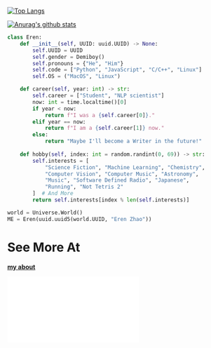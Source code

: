 [![Top Langs](https://github-readme-stats.vercel.app/api/top-langs/?username=zhaochenyang20&layout=compact)](https://github.com/Christmas/github-readme-stats)

[![Anurag's github stats](https://github-readme-stats.vercel.app/api?username=zhaochenyang20)](https://github.com/anuraghazra/github-readme-stats)

```python
class Eren:
    def __init__(self, UUID: uuid.UUID) -> None:
        self.UUID = UUID
        self.gender = Demiboy()
        self.pronouns = {"He", "Him"}
        self.code = ["Python", "JavaScript", "C/C++", "Linux"]
        self.OS = ("MacOS", "Linux")

    def career(self, year: int) -> str:
        self.career = ["Student", "NLP scientist"]
        now: int = time.localtime()[0]
        if year < now:
            return f"I was a {self.career[0]}."
        elif year == now:
            return f"I am a {self.career[1]} now."
        else:
            return "Maybe I'll become a Writer in the future!"
    
    def hobby(self, index: int = random.randint(0, 69)) -> str:
        self.interests = [
            "Science Fiction", "Machine Learning", "Chemistry",
            "Computer Vision", "Computer Music", "Astronomy",
            "Music", "Software Defined Radio", "Japanese",
            "Running", "Not Tetris 2"
        ]  # And More
        return self.interests[index % len(self.interests)]

world = Universe.World()
ME = Eren(uuid.uuid5(world.UUID, "Eren Zhao"))
```

# See More At
**[my about](https://zhaochenyang20.github.io/about/)**

<iframe src="//player.bilibili.com/player.html?aid=389264393&bvid=BV1ad4y127j5&cid=868723921&page=1" scrolling="no" border="0" frameborder="no" framespacing="0" allowfullscreen="true"> </iframe>
